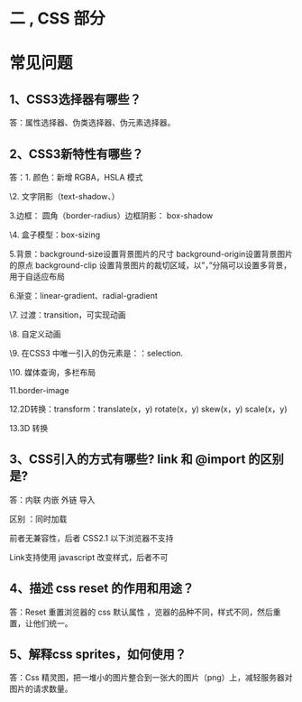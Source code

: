# 二 , CSS 部分

# 常见问题

## 1、CSS3选择器有哪些？

答：属性选择器、伪类选择器、伪元素选择器。

## 2、CSS3新特性有哪些？

答：1. 颜色：新增 RGBA，HSLA 模式

\2. 文字阴影（text-shadow、）

3.边框： 圆角（border-radius）边框阴影： box-shadow

\4. 盒子模型：box-sizing

5.背景：background-size设置背景图片的尺寸 background-origin设置背景图片的原点 background-clip 设置背景图片的裁切区域，以”，”分隔可以设置多背景，用于自适应布局

6.渐变：linear-gradient、radial-gradient

\7.  过渡：transition，可实现动画

\8.  自定义动画

\9.  在CSS3 中唯一引入的伪元素是：：selection.

\10.  媒体查询，多栏布局

11.border-image

12.2D转换：transform：translate(x，y) rotate(x，y) skew(x，y) scale(x，y)

13.3D 转换

## 3、CSS引入的方式有哪些? link 和 @import 的区别是?

答：内联 内嵌 外链 导入

区别 ：同时加载

前者无兼容性，后者 CSS2.1 以下浏览器不支持

Link支持使用 javascript 改变样式，后者不可

## 4、描述 css reset 的作用和用途？

答：Reset 重置浏览器的 css 默认属性 ，览器的品种不同，样式不同，然后重置，让他们统一。

## 5、解释css sprites，如何使用？

答：Css 精灵图，把一堆小的图片整合到一张大的图片（png）上，减轻服务器对图片的请求数量。